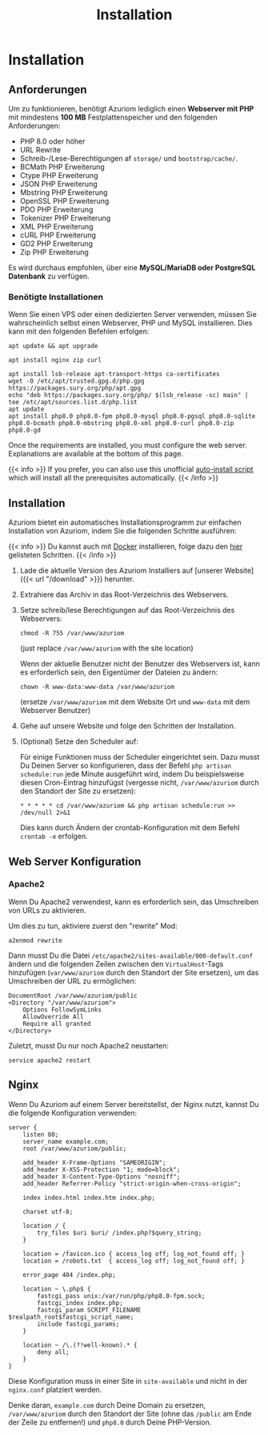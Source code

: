 ﻿---
title: Installation
weight: 1
---

# Installation

## Anforderungen


Um zu funktionieren, benötigt Azuriom lediglich einen **Webserver mit PHP** mit mindestens **100 MB**
Festplattenspeicher und den folgenden Anforderungen:

- PHP 8.0 oder höher
- URL Rewrite
- Schreib-/Lese-Berechtigungen af `storage/` und `bootstrap/cache/`.
- BCMath PHP Erweiterung
- Ctype PHP Erweiterung
- JSON PHP Erweiterung
- Mbstring PHP Erweiterung
- OpenSSL PHP Erweiterung
- PDO PHP Erweiterung
- Tokenizer PHP Erweiterung
- XML PHP Erweiterung
- cURL PHP Erweiterung
- GD2 PHP Erweiterung
- Zip PHP Erweiterung

Es wird durchaus empfohlen, über eine **MySQL/MariaDB oder PostgreSQL Datenbank** zu verfügen.

### Benötigte Installationen


Wenn Sie einen VPS oder einen dedizierten Server verwenden, müssen Sie wahrscheinlich selbst einen Webserver, PHP und MySQL installieren.
Dies kann mit den folgenden Befehlen erfolgen:

```
apt update && apt upgrade

apt install nginx zip curl

apt install lsb-release apt-transport-https ca-certificates
wget -O /etc/apt/trusted.gpg.d/php.gpg https://packages.sury.org/php/apt.gpg
echo "deb https://packages.sury.org/php/ $(lsb_release -sc) main" | tee /etc/apt/sources.list.d/php.list
apt update
apt install php8.0 php8.0-fpm php8.0-mysql php8.0-pgsql php8.0-sqlite php8.0-bcmath php8.0-mbstring php8.0-xml php8.0-curl php8.0-zip php8.0-gd
```

Once the requirements are installed, you must configure the web server. Explanations are available at the bottom of this
page.

{{< info >}}
If you prefer, you can also use this unofficial
[auto-install script](https://github.com/AzuriomCommunity/Script-AutoInstall)
which will install all the prerequisites automatically.
{{< /info >}}

## Installation

Azuriom bietet ein automatisches Installationsprogramm zur einfachen Installation von Azuriom, indem Sie die folgenden Schritte ausführen:

{{< info >}}
Du kannst auch mit [Docker](https://www.docker.com/) installieren, folge dazu den [hier](https://github.com/Azuriom/Azuriom/blob/master/docker/INSTALL.md) gelisteten Schritten.
{{< /info >}}

1. Lade die aktuelle Version des Azuriom Installiers auf [unserer Website]({{< url "/download" >}}) herunter.

1. Extrahiere das Archiv in das Root-Verzeichnis des Webservers.

1. Setze schreib/lese Berechtigungen auf das Root-Verzeichnis des Webservers:
   ```
   chmod -R 755 /var/www/azuriom
   ```
   (just replace `/var/www/azuriom` with the site location)

   Wenn der aktuelle Benutzer nicht der Benutzer des Webservers ist, kann es erforderlich sein, den Eigentümer der Dateien zu ändern:
    ```
    chown -R www-data:www-data /var/www/azuriom
    ```
   (ersetze `/var/www/azuriom` mit dem Website Ort und `www-data`
   mit dem Webserver Benutzer)

1. Gehe auf unsere Website und folge den Schritten der Installation.

1. (Optional) Setze den Scheduler auf:

   Für einige Funktionen muss der Scheduler eingerichtet sein.
   Dazu musst Du Deinen Server so konfigurieren, dass der Befehl `php artisan schedule:run` jede Minute ausgeführt wird, indem Du beispielsweise diesen Cron-Eintrag hinzufügst
   (vergesse nicht, `/var/www/azuriom` durch den Standort der Site zu ersetzen):
   ```
   * * * * * cd /var/www/azuriom && php artisan schedule:run >> /dev/null 2>&1
   ```
   Dies kann durch Ändern der crontab-Konfiguration mit dem Befehl `crontab -e` erfolgen.

## Web Server Konfiguration

### Apache2

Wenn Du Apache2 verwendest, kann es erforderlich sein, das Umschreiben von URLs zu aktivieren.

Um dies zu tun, aktiviere zuerst den "rewrite" Mod:

```
a2enmod rewrite
```

Dann musst Du die Datei `/etc/apache2/sites-available/000-default.conf` ändern
und die folgenden Zeilen zwischen den `VirtualHost`-Tags hinzufügen
(`var/www/azuriom` durch den Standort der Site ersetzen),
um das Umschreiben der URL zu ermöglichen:

```
DocumentRoot /var/www/azuriom/public
<Directory "/var/www/azuriom">
    Options FollowSymLinks
    AllowOverride All
    Require all granted
</Directory>
```

Zuletzt, musst Du nur noch Apache2 neustarten:

```
service apache2 restart
```

## Nginx

Wenn Du Azuriom auf einem Server bereitstellst, der Nginx nutzt, kannst Du die folgende Konfiguration verwenden:

```
server {
    listen 80;
    server_name example.com;
    root /var/www/azuriom/public;

    add_header X-Frame-Options "SAMEORIGIN";
    add_header X-XSS-Protection "1; mode=block";
    add_header X-Content-Type-Options "nosniff";
    add_header Referrer-Policy "strict-origin-when-cross-origin";

    index index.html index.htm index.php;

    charset utf-8;

    location / {
        try_files $uri $uri/ /index.php?$query_string;
    }

    location = /favicon.ico { access_log off; log_not_found off; }
    location = /robots.txt  { access_log off; log_not_found off; }

    error_page 404 /index.php;

    location ~ \.php$ {
        fastcgi_pass unix:/var/run/php/php8.0-fpm.sock;
        fastcgi_index index.php;
        fastcgi_param SCRIPT_FILENAME $realpath_root$fastcgi_script_name;
        include fastcgi_params;
    }

    location ~ /\.(?!well-known).* {
        deny all;
    }
}
```

Diese Konfiguration muss in einer Site in `site-available`
und nicht in der `nginx.conf` platziert werden.

Denke daran, `example.com` durch Deine Domain zu ersetzen,
`/var/www/azuriom` durch den Standort der Site
(ohne das `/public` am Ende der Zeile zu entfernen!)
und `php8.0` durch Deine PHP-Version.